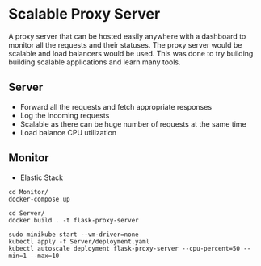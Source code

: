 # Scalable Proxy Server

A proxy server that can be hosted easily anywhere with a dashboard to monitor all the requests and their statuses. The proxy server would be scalable and load balancers would be used. This was done to try building building scalable applications and learn many tools.

## Server

* Forward all the requests and fetch appropriate responses
* Log the incoming requests
* Scalable as there can be huge number of requests at the same time
* Load balance CPU utilization

## Monitor

* Elastic Stack

```
cd Monitor/
docker-compose up
```

```
cd Server/
docker build . -t flask-proxy-server
```

```
sudo minikube start --vm-driver=none
kubectl apply -f Server/deployment.yaml
kubectl autoscale deployment flask-proxy-server --cpu-percent=50 --min=1 --max=10
```



